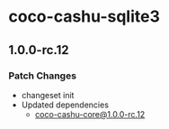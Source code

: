 # coco-cashu-sqlite3

## 1.0.0-rc.12

### Patch Changes

- changeset init
- Updated dependencies
  - coco-cashu-core@1.0.0-rc.12
